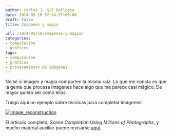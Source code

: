 ```yaml
---
author: Carlos J. Gil Bellosta
date: 2014-05-16 07:14:27+00:00
draft: false
title: Imágenes y magia

url: /2014/05/16/imagenes-y-magia/
categories:
- computación
- gráficos
tags:
- computación
- gráficos
- procesamiento de imágenes
---
```


No sé si imagen y magia comparten la misma raíz. Lo que me consta es que la gente que procesa imágenes hace algo que me parece casi mágico. De mayor quiero ser como ellos.

Traigo aquí un ejemplo sobre técnicas para completar imágenes:

[![image_reconstruction](/wp-uploads/2014/05/image_reconstruction.png)
](/wp-uploads/2014/05/image_reconstruction.png)

El artículo completo, _Scene Completion Using Millions of Photographs_, y mucho material auxiliar puede revisarse [aquí](http://graphics.cs.cmu.edu/projects/scene-completion/).
